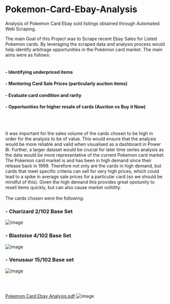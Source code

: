# Pokemon-Card-Ebay-Analysis
Analysis of Pokemon Card Ebay sold listings obtained through Automated Web Scraping. 

The main Goal of this Project was to Scrape recent Ebay Sales for Listed Pokemon cards. By leveraging the scraped data and analysis process would help identify arbitrage opportunities in the Pokémon card market. The main aims were as follows:
<br></br>
#### - Identifying underpriced items 
#### - Montoring Card Sale Prices (particularly auction items)
#### - Evaluate card condition and rarity
#### - Opportunities for higher resale of cards (Auction vs Buy it Now)
<br></br>

It was important for the sales volume of the cards chosen to be high in order for the analysis to be of value.  This would ensure that the analysis would be more reliable and valid when visualised as a dashboard in Power Bi. Further, a larger dataset would be crucial for later time series analysis as the data would be more representative of the current Pokemon card market. The Pokemon card market is and has been in high demand since their release back in 1999. Therefore not only are the cards in high demand, but cards that meet specific criteria can sell for very high prices, which could lead to a spike in average sale prices for a particular card (so we should be mindful of this). Given the high demand this provides great opotunity to resell items quickly, but can also cause market volitility.
<br></br>
The cards chosen were the following: 
### - Charizard 2/102 Base Set
 ![image](https://github.com/user-attachments/assets/8b754ff6-a19a-42fe-b4ce-341e3c60a047)

### - Blastoise 4/102 Base Set
![image](https://github.com/user-attachments/assets/1f46da93-0058-4a12-b363-054ce78389ca)

### - Venusaur 15/102 Base set
![image](https://github.com/user-attachments/assets/3806d4cb-8654-4a18-b6c7-2d34aa9cbf60)



<br></br>


[Pokemon Card Ebay Analysis.pdf](https://github.com/user-attachments/files/16195697/Pokemon.Card.Ebay.Analysis.pdf)
![image](https://github.com/user-attachments/assets/b6b5a60d-8127-4ba0-b716-d76d65cf33b5)
